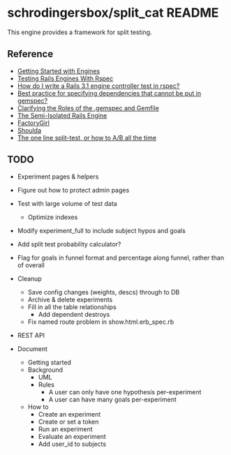 # schrodingersbox/split_cat README

This engine provides a framework for split testing.

## Reference

 * [Getting Started with Engines](http://edgeguides.rubyonrails.org/engines.html)
 * [Testing Rails Engines With Rspec](http://whilefalse.net/2012/01/25/testing-rails-engines-rspec/)
 * [How do I write a Rails 3.1 engine controller test in rspec?](http://stackoverflow.com/questions/5200654/how-do-i-write-a-rails-3-1-engine-controller-test-in-rspec)
 * [Best practice for specifying dependencies that cannot be put in gemspec?](https://groups.google.com/forum/?fromgroups=#!topic/ruby-bundler/U7FMRAl3nJE)
 * [Clarifying the Roles of the .gemspec and Gemfile](http://yehudakatz.com/2010/12/16/clarifying-the-roles-of-the-gemspec-and-gemfile/)
 * [The Semi-Isolated Rails Engine](http://bibwild.wordpress.com/2012/05/10/the-semi-isolated-rails-engine/)
 * [FactoryGirl](https://github.com/thoughtbot/factory_girl)
 * [Shoulda](https://github.com/thoughtbot/shoulda-matchers)
 * [The one line split-test, or how to A/B all the time](http://www.startuplessonslearned.com/2008/09/one-line-split-test-or-how-to-ab-all.html)

## TODO

  * Experiment pages & helpers

  * Figure out how to protect admin pages

  * Test with large volume of test data
    * Optimize indexes

  * Modify experiment_full to include subject hypos and goals

  * Add split test probability calculator?
  * Flag for goals in funnel format and percentage along funnel, rather than of overall

  * Cleanup
     * Save config changes (weights, descs) through to DB
     * Archive & delete experiments
      * Fill in all the table relationships
         * Add dependent destroys
      * Fix named route problem in show.html.erb_spec.rb

  * REST API

  * Document
    * Getting started
    * Background
      * UML
      * Rules
        * A user can only have one hypothesis per-experiment
        * A user can have many goals per-experiment
    * How to
        * Create an experiment
        * Create or set a token
        * Run an experiment
        * Evaluate an experiment
        * Add user_id to subjects



